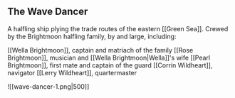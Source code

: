 ## The Wave Dancer

A halfling ship plying the trade routes of the eastern [[Green Sea]]. Crewed by the Brightmoon halfling family, by and large, including:

[[Wella Brightmoon]], captain and matriach of the family
[[Rose Brightmoon]], musician and [[Wella Brightmoon|Wella]]'s wife
[[Pearl Brightmoon]], first mate and captain of the guard
[[Corrin Wildheart]], navigator
[[Lerry Wildheart]], quartermaster

![[wave-dancer-1.png|500]]